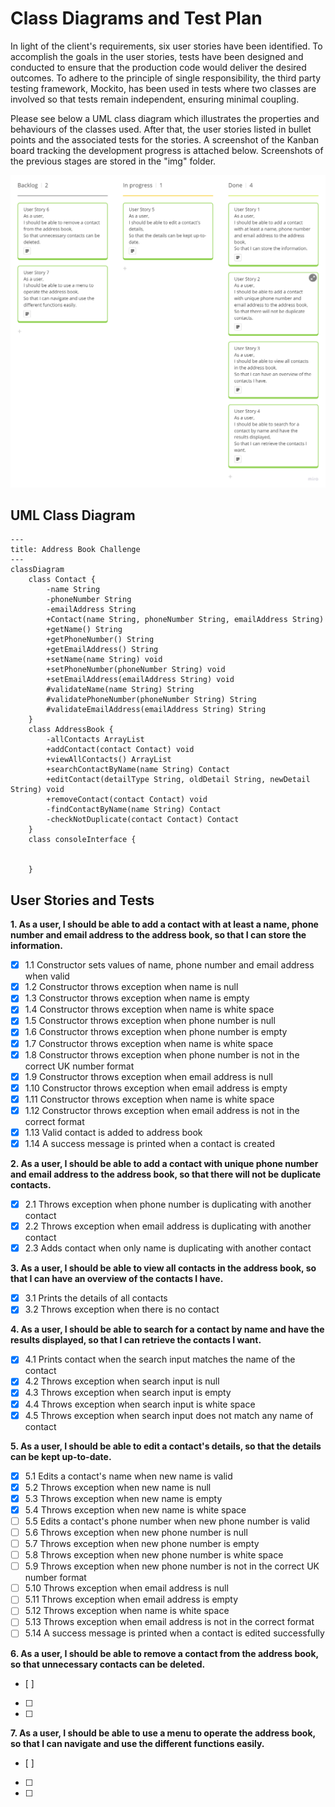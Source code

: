 # Class Diagrams and Test Plan

In light of the client's requirements, six user stories have been identified. To accomplish the goals in the user stories, tests have been designed and conducted to ensure that the production code would deliver the desired outcomes. To adhere to the principle of single responsibility, the third party testing framework, Mockito, has been used in tests where two classes are involved so that tests remain independent, ensuring minimal coupling.

Please see below a UML class diagram which illustrates the properties and behaviours of the classes used. After that, the user stories listed in bullet points and the associated tests for the stories. A screenshot of the Kanban board tracking the development progress is attached below. Screenshots of the previous stages are stored in the "img" folder.

![Kanban Board - User Story 5](img/img-kanban-story5.png)

## UML Class Diagram

```mermaid
---
title: Address Book Challenge
---
classDiagram
    class Contact {
        -name String
        -phoneNumber String
        -emailAddress String
        +Contact(name String, phoneNumber String, emailAddress String)
        +getName() String
        +getPhoneNumber() String
        +getEmailAddress() String
        +setName(name String) void
        +setPhoneNumber(phoneNumber String) void
        +setEmailAddress(emailAddress String) void
        #validateName(name String) String
        #validatePhoneNumber(phoneNumber String) String
        #validateEmailAddress(emailAddress String) String
    }
    class AddressBook {   
        -allContacts ArrayList
        +addContact(contact Contact) void
        +viewAllContacts() ArrayList
        +searchContactByName(name String) Contact
        +editContact(detailType String, oldDetail String, newDetail String) void
        +removeContact(contact Contact) void
        -findContactByName(name String) Contact
        -checkNotDuplicate(contact Contact) Contact
    }
    class consoleInterface {
        
        
    }

```

## User Stories and Tests

**1. As a user, I should be able to add a contact with at least a name, phone number and email address to the address book, so that I can store the information.**
   
- [x] 1.1 Constructor sets values of name, phone number and email address when valid
- [x] 1.2 Constructor throws exception when name is null
- [x] 1.3 Constructor throws exception when name is empty
- [x] 1.4 Constructor throws exception when name is white space
- [x] 1.5 Constructor throws exception when phone number is null
- [x] 1.6 Constructor throws exception when phone number is empty
- [x] 1.7 Constructor throws exception when name is white space
- [x] 1.8 Constructor throws exception when phone number is not in the correct UK number format
- [x] 1.9 Constructor throws exception when email address is null
- [x] 1.10 Constructor throws exception when email address is empty
- [x] 1.11 Constructor throws exception when name is white space
- [x] 1.12 Constructor throws exception when email address is not in the correct format
- [x] 1.13 Valid contact is added to address book 
- [x] 1.14 A success message is printed when a contact is created

**2. As a user, I should be able to add a contact with unique phone number and email address to the address book, so that there will not be duplicate contacts.**
- [x] 2.1 Throws exception when phone number is duplicating with another contact
- [x] 2.2 Throws exception when email address is duplicating with another contact
- [x] 2.3 Adds contact when only name is duplicating with another contact

**3. As a user, I should be able to view all contacts in the address book, so that I can have an overview of the contacts I have.**
- [x] 3.1 Prints the details of all contacts 
- [x] 3.2 Throws exception when there is no contact

**4. As a user, I should be able to search for a contact by name and have the results displayed, so that I can retrieve the contacts I want.**
- [x] 4.1 Prints contact when the search input matches the name of the contact
- [x] 4.2 Throws exception when search input is null
- [x] 4.3 Throws exception when search input is empty
- [x] 4.4 Throws exception when search input is white space
- [x] 4.5 Throws exception when search input does not match any name of contact

**5. As a user, I should be able to edit a contact's details, so that the details can be kept up-to-date.**
- [x] 5.1 Edits a contact's name when new name is valid
- [x] 5.2 Throws exception when new name is null
- [x] 5.3 Throws exception when new name is empty
- [x] 5.4 Throws exception when new name is white space
- [ ] 5.5 Edits a contact's phone number when new phone number is valid
- [ ] 5.6 Throws exception when new phone number is null
- [ ] 5.7 Throws exception when new phone number is empty
- [ ] 5.8 Throws exception when new phone number is white space
- [ ] 5.9 Throws exception when new phone number is not in the correct UK number format
- [ ] 5.10 Throws exception when email address is null
- [ ] 5.11 Throws exception when email address is empty
- [ ] 5.12 Throws exception when name is white space
- [ ] 5.13 Throws exception when email address is not in the correct format
- [ ] 5.14 A success message is printed when a contact is edited successfully

**6. As a user, I should be able to remove a contact from the address book, so that unnecessary contacts can be deleted.**
- [ ]
- [ ] 
- [ ] 

**7. As a user, I should be able to use a menu to operate the address book, so that I can navigate and use the different functions easily.**
- [ ]
- [ ] 
- [ ] 